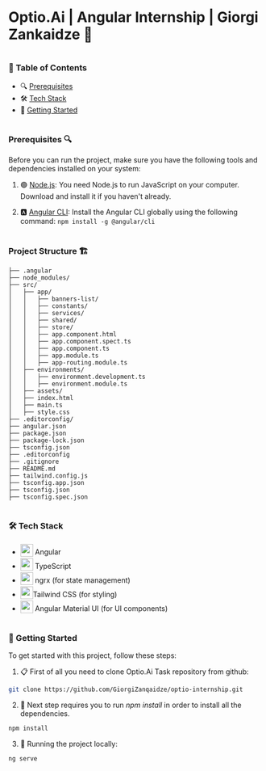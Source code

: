 # Optio.Ai | Angular Internship | Giorgi Zankaidze 🎉

#
### 📝 Table of Contents
* 🔍 [Prerequisites](#prerequisites)
* 🛠️ [Tech Stack](#tech-stack)
* 🚀 [Getting Started](#getting-started)
#
### Prerequisites 🔍
Before you can run the project, make sure you have the following tools and dependencies installed on your system:

1. 🟢 [Node.js](https://nodejs.org/): You need Node.js to run JavaScript on your computer. Download and install it if you haven't already.

2. 🅰️ [Angular CLI](https://angular.io/cli): Install the Angular CLI globally using the following command: `npm install -g @angular/cli`

#
### Project Structure 🏗️

```angular-project/
├── .angular
├── node_modules/
├── src/
│   ├── app/
│   │   ├── banners-list/
│   │   ├── constants/
│   │   ├── services/
│   │   ├── shared/
│   │   ├── store/
│   │   ├── app.component.html
│   │   ├── app.component.spect.ts
│   │   ├── app.component.ts
│   │   ├── app.module.ts
│   │   ├── app-routing.module.ts
│   ├── environments/
│   │   ├── environment.development.ts
│   │   ├── environment.module.ts
│   ├── assets/
│   ├── index.html
│   ├── main.ts
│   ├── style.css
├── .editorconfig/
├── angular.json
├── package.json
├── package-lock.json
├── tsconfig.json
├── .editorconfig
├── .gitignore
├── README.md
├── tailwind.config.js
├── tsconfig.app.json
├── tsconfig.json
├── tsconfig.spec.json
```
#
### 🛠️ Tech Stack 
- <img src="https://upload.wikimedia.org/wikipedia/commons/thumb/c/cf/Angular_full_color_logo.svg/2048px-Angular_full_color_logo.svg.png" width="25" style="position: relative; top: 4px" /> Angular
- <img src="https://upload.wikimedia.org/wikipedia/commons/thumb/4/4c/Typescript_logo_2020.svg/512px-Typescript_logo_2020.svg.png?20221110153201" width="25" style="position: relative; top: 4px" /> TypeScript
- <img src="https://ngrx.io/assets/images/badge.svg" width="25" style="position: relative; top: 4px" /> ngrx (for state management)
- <img src="https://upload.wikimedia.org/wikipedia/commons/thumb/d/d5/Tailwind_CSS_Logo.svg/512px-Tailwind_CSS_Logo.svg.png?20230715030042" width="25" style="position: relative; top: 4px" />Tailwind CSS (for styling)
- <img src="https://repository-images.githubusercontent.com/220078160/9353b600-0e54-11ea-9712-b79b66b93c00#" width="25" style="position: relative; top: 4px" /> Angular Material UI (for UI components)


#
### 🚀 Getting Started 

To get started with this project, follow these steps:

1. 📋 First of all you need to clone Optio.Ai Task repository from github:
```sh
git clone https://github.com/GiorgiZanqaidze/optio-internship.git
```

2. 🔧  Next step requires you to run *npm install* in order to install all the dependencies.
```sh
npm install
```

3. 🚀 Running the project locally:
```sh
ng serve
```

